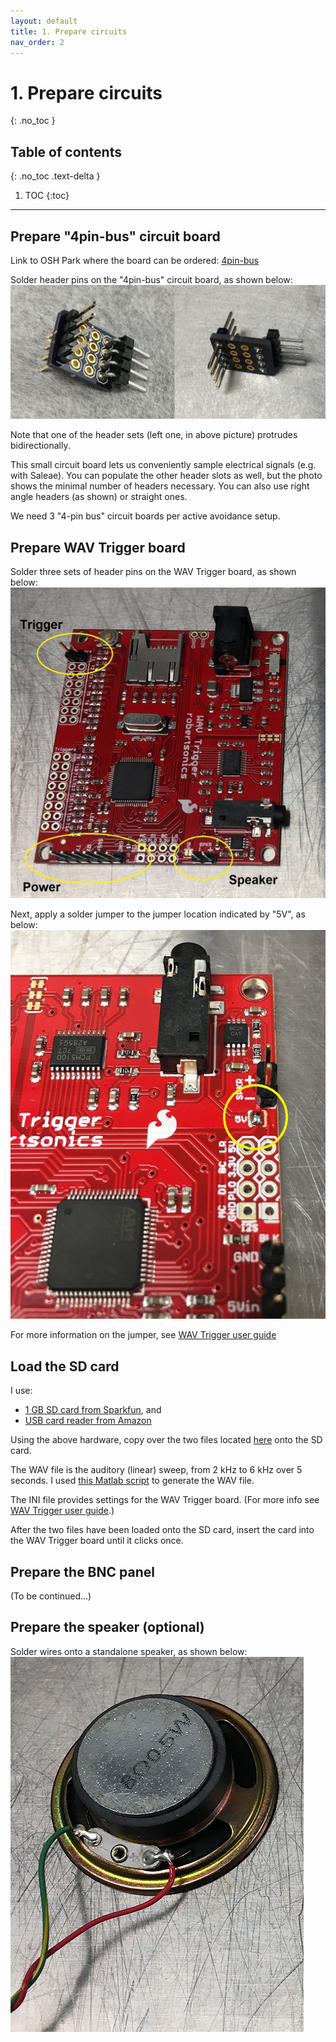 ```yaml
---
layout: default
title: 1. Prepare circuits
nav_order: 2
---
```


# 1. Prepare circuits
{: .no_toc }

## Table of contents
{: .no_toc .text-delta }

1. TOC
{:toc}

---

## Prepare "4pin-bus" circuit board

Link to OSH Park where the board can be ordered: [4pin-bus](https://oshpark.com/shared_projects/qv0rC8Yo)

Solder header pins on the "4pin-bus" circuit board, as shown below:
![Finished 4pin-bus circuit board](4pin_bus.jpg)

Note that one of the header sets (left one, in above picture) protrudes bidirectionally.

This small circuit board lets us conveniently sample electrical signals (e.g. with Saleae). You can populate the other header slots as well, but the photo shows the minimal number of headers necessary. You can also use right angle headers (as shown) or straight ones.

We need 3 "4-pin bus" circuit boards per active avoidance setup.

## Prepare WAV Trigger board

Solder three sets of header pins on the WAV Trigger board, as shown below:
![WAV Trigger board with header pins](wav_trigger.jpg)

Next, apply a solder jumper to the jumper location indicated by "5V", as below:
![Solder jumper for 5V](wav_trigger_solderjumper.jpg)

For more information on the jumper, see [WAV Trigger user guide](https://robertsonics.com/wav-trigger-online-user-guide/#chapter1)

## Load the SD card

I use:
- [1 GB SD card from Sparkfun](https://www.sparkfun.com/products/15107), and
- [USB card reader from Amazon](https://www.amazon.com/IOGEAR-MicroSD-Reader-Writer-GFR204SD/dp/B0046TJG1U)

Using the above hardware, copy over the two files located [here](https://github.com/kimtonyhyun/active_avoidance/tree/master/sd_card) onto the SD card.

The WAV file is the auditory (linear) sweep, from 2 kHz to 6 kHz over 5 seconds. I used [this Matlab script](https://github.com/kimtonyhyun/active_avoidance/blob/master/scripts/wavegen.m) to generate the WAV file.

The INI file provides settings for the WAV Trigger board. (For more info see [WAV Trigger user guide](http://robertsonics.com/wav-trigger-online-user-guide/#chapter8).)

After the two files have been loaded onto the SD card, insert the card into the WAV Trigger board until it clicks once.

## Prepare the BNC panel

(To be continued...)

## Prepare the speaker (optional)

Solder wires onto a standalone speaker, as shown below:
![Soldered speakers](speakers.jpg)
